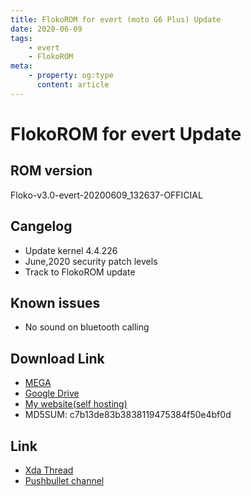 ```yaml
---
title: FlokoROM for evert (moto G6 Plus) Update
date: 2020-06-09
tags: 
    - evert
    - FlokoROM
meta:
    - property: og:type
      content: article
---
```


# FlokoROM for evert Update

## ROM version

Floko-v3.0-evert-20200609_132637-OFFICIAL

## Cangelog

 - Update kernel 4.4.226
 - June,2020 security patch levels
 - Track to FlokoROM update

## Known issues

- No sound on bluetooth calling

## Download Link

- [MEGA](https://mega.nz/file/dJtCHAjZ#ASxutWlw3mrnBvNXWvI4TDcdxkts1OaBioyJ9bLNr04)
- [Google Drive](https://drive.google.com/file/d/1Vffh5VnFNzD2BoNcPHUQZcQQaD63sYWZ/view?usp=sharing)
- [My website(self hosting)](https://file.tooth-pick.xyz/Android/FlokoROM/3.0/evert/Floko-v3.0-evert-20200609_132637-OFFICIAL.zip)
- MD5SUM: c7b13de83b3838119475384f50e4bf0d

## Link

- [Xda Thread](https://forum.xda-developers.com/g6-plus/development/rom-flokorom-v3-0-t4069063)
- [Pushbullet channel](https://www.pushbullet.com/channel?tag=flokorom_evert_release)
<a class="pushbullet-subscribe-widget" data-channel="flokorom_evert_release" data-widget="button" data-size="small"></a>
<script type="text/javascript">(function(){var a=document.createElement('script');a.type='text/javascript';a.async=true;a.src='https://widget.pushbullet.com/embed.js';var b=document.getElementsByTagName('script')[0];b.parentNode.insertBefore(a,b);})();</script>